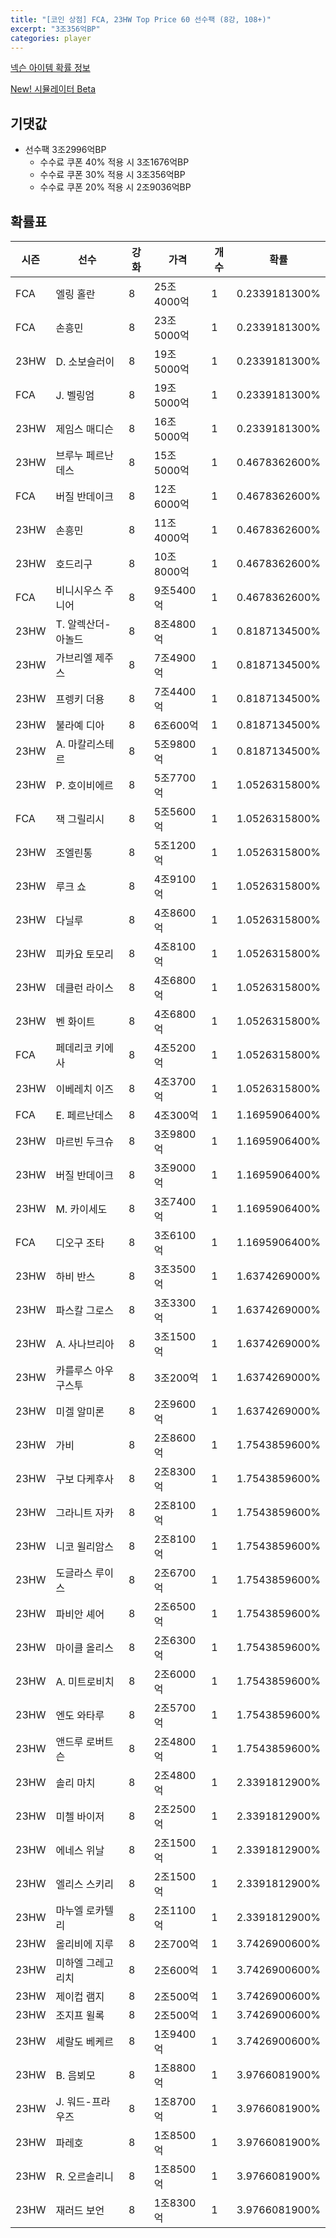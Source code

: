 ```yaml
---
title: "[코인 상점] FCA, 23HW Top Price 60 선수팩 (8강, 108+)"
excerpt: "3조356억BP"
categories: player
---
```

[넥슨 아이템 확률 정보](http://iteminfo.nexon.com/probability/fco?sn=7611)

[New! 시뮬레이터 Beta](/simulator/7611)
## 기댓값
- 선수팩 3조2996억BP
  - 수수료 쿠폰 40% 적용 시 3조1676억BP
  - 수수료 쿠폰 30% 적용 시 3조356억BP
  - 수수료 쿠폰 20% 적용 시 2조9036억BP


## 확률표

|시즌|선수|강화|가격|개수|확률|
|---|---|---|---|---|---|
|FCA|엘링 홀란|8|25조4000억|1|0.2339181300%|
|FCA|손흥민|8|23조5000억|1|0.2339181300%|
|23HW|D. 소보슬러이|8|19조5000억|1|0.2339181300%|
|FCA|J. 벨링엄|8|19조5000억|1|0.2339181300%|
|23HW|제임스 매디슨|8|16조5000억|1|0.2339181300%|
|23HW|브루누 페르난데스|8|15조5000억|1|0.4678362600%|
|FCA|버질 반데이크|8|12조6000억|1|0.4678362600%|
|23HW|손흥민|8|11조4000억|1|0.4678362600%|
|23HW|호드리구|8|10조8000억|1|0.4678362600%|
|FCA|비니시우스 주니어|8|9조5400억|1|0.4678362600%|
|23HW|T. 알렉산더-아놀드|8|8조4800억|1|0.8187134500%|
|23HW|가브리엘 제주스|8|7조4900억|1|0.8187134500%|
|23HW|프렝키 더용|8|7조4400억|1|0.8187134500%|
|23HW|불라예 디아|8|6조600억|1|0.8187134500%|
|23HW|A. 마칼리스테르|8|5조9800억|1|0.8187134500%|
|23HW|P. 호이비에르|8|5조7700억|1|1.0526315800%|
|FCA|잭 그릴리시|8|5조5600억|1|1.0526315800%|
|23HW|조엘린통|8|5조1200억|1|1.0526315800%|
|23HW|루크 쇼|8|4조9100억|1|1.0526315800%|
|23HW|다닐루|8|4조8600억|1|1.0526315800%|
|23HW|피카요 토모리|8|4조8100억|1|1.0526315800%|
|23HW|데클런 라이스|8|4조6800억|1|1.0526315800%|
|23HW|벤 화이트|8|4조6800억|1|1.0526315800%|
|FCA|페데리코 키에사|8|4조5200억|1|1.0526315800%|
|23HW|이베레치 이즈|8|4조3700억|1|1.0526315800%|
|FCA|E. 페르난데스|8|4조300억|1|1.1695906400%|
|23HW|마르빈 두크슈|8|3조9800억|1|1.1695906400%|
|23HW|버질 반데이크|8|3조9000억|1|1.1695906400%|
|23HW|M. 카이세도|8|3조7400억|1|1.1695906400%|
|FCA|디오구 조타|8|3조6100억|1|1.1695906400%|
|23HW|하비 반스|8|3조3500억|1|1.6374269000%|
|23HW|파스칼 그로스|8|3조3300억|1|1.6374269000%|
|23HW|A. 사나브리아|8|3조1500억|1|1.6374269000%|
|23HW|카를루스 아우구스투|8|3조200억|1|1.6374269000%|
|23HW|미겔 알미론|8|2조9600억|1|1.6374269000%|
|23HW|가비|8|2조8600억|1|1.7543859600%|
|23HW|구보 다케후사|8|2조8300억|1|1.7543859600%|
|23HW|그라니트 자카|8|2조8100억|1|1.7543859600%|
|23HW|니코 윌리암스|8|2조8100억|1|1.7543859600%|
|23HW|도글라스 루이스|8|2조6700억|1|1.7543859600%|
|23HW|파비안 셰어|8|2조6500억|1|1.7543859600%|
|23HW|마이클 올리스|8|2조6300억|1|1.7543859600%|
|23HW|A. 미트로비치|8|2조6000억|1|1.7543859600%|
|23HW|엔도 와타루|8|2조5700억|1|1.7543859600%|
|23HW|앤드루 로버트슨|8|2조4800억|1|1.7543859600%|
|23HW|솔리 마치|8|2조4800억|1|2.3391812900%|
|23HW|미첼 바이저|8|2조2500억|1|2.3391812900%|
|23HW|에네스 위날|8|2조1500억|1|2.3391812900%|
|23HW|엘리스 스키리|8|2조1500억|1|2.3391812900%|
|23HW|마누엘 로카텔리|8|2조1100억|1|2.3391812900%|
|23HW|올리비에 지루|8|2조700억|1|3.7426900600%|
|23HW|미하엘 그레고리치|8|2조600억|1|3.7426900600%|
|23HW|제이컵 램지|8|2조500억|1|3.7426900600%|
|23HW|조지프 윌록|8|2조500억|1|3.7426900600%|
|23HW|셰랄도 베케르|8|1조9400억|1|3.7426900600%|
|23HW|B. 음뵈모|8|1조8800억|1|3.9766081900%|
|23HW|J. 워드-프라우즈|8|1조8700억|1|3.9766081900%|
|23HW|파레호|8|1조8500억|1|3.9766081900%|
|23HW|R. 오르솔리니|8|1조8500억|1|3.9766081900%|
|23HW|재러드 보언|8|1조8300억|1|3.9766081900%|
